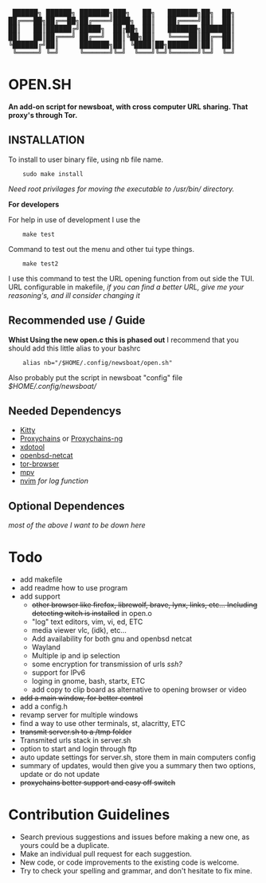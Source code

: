 <pre>
 ██████╗ ██████╗ ███████╗███╗   ██╗   ███████╗██╗  ██╗ 
██╔═══██╗██╔══██╗██╔════╝████╗  ██║   ██╔════╝██║  ██║
██║   ██║██████╔╝█████╗  ██╔██╗ ██║   ███████╗███████║
██║   ██║██╔═══╝ ██╔══╝  ██║╚██╗██║   ╚════██║██╔══██║
╚██████╔╝██║     ███████╗██║ ╚████║██╗███████║██║  ██║
 ╚═════╝ ╚═╝     ╚══════╝╚═╝  ╚═══╝╚═╝╚══════╝╚═╝  ╚═╝
</pre>

__OPEN.SH__
===========

__An add-on script for newsboat, with cross computer URL sharing.
That proxy's through Tor.__

INSTALLATION
------------

To install to user binary file, using nb file name.
        
        sudo make install

_Need root privilages for moving the executable to /usr/bin/ directory._

__For developers__

For help in use of development I use the
        
        make test

Command to test out the menu and other tui type things.

        make test2

I use this command to test the URL opening function from
out side the TUI. URL configurable in makefile, 
_if you can find a better URL, give me your reasoning's, and ill consider changing it_


Recommended use / Guide
----------------------

__Whist Using the new open.c this is phased out__
I recommend that you should 
add this little alias to your bashrc
        
        alias nb="/$HOME/.config/newsboat/open.sh"

Also probably put the script in newsboat "config" file _$HOME/.config/newsboat/_

Needed Dependencys
------------------

- [Kitty](https://sw.kovidgoyal.net/kitty/)
- [Proxychains](https://github.com/haad/proxychains) or
  [Proxychains-ng](https://github.com/rofl0r/proxychains-ng)
- [xdotool](https://github.com/jordansissel/xdotool)
- [openbsd-netcat](https://salsa.debian.org/debian/netcat-openbsd)
- [tor-browser](https://www.torproject.org/)
- [mpv](https://mpv.io/)
- [nvim](https://neovim.io/) _for log function_

Optional Dependences
--------------------

_most of the above I want to be down here_

Todo
====

- add makefile
- add readme how to use program
- add support
    * ~~other browser like firefox, librewolf, brave, lynx, links, etc... Including detecting witch is installed~~ in open.o
    * "log" text editors, vim, vi, ed, ETC
    * media viewer vlc, (idk), etc...
    * Add availability for both gnu and openbsd netcat
    * Wayland
    * Multiple ip and ip selection
    * some encryption for transmission of urls _ssh?_
    * support for IPv6
    * loging in gnome, bash, startx, ETC
    * add copy to clip board as alternative to opening browser or video
- ~~add a main window, for better control~~
- add a config.h
- revamp server for multiple windows
- find a way to use other terminals, st, alacritty, ETC
- ~~transmit server.sh to a /tmp folder~~
- Transmited urls stack in server.sh
- option to start and login through ftp
- auto update settings for server.sh, store them in main computers config
- summary of updates, would then give you a summary then two options, update or do not update 
- ~~proxychains better support and easy off switch~~


# Contribution Guidelines

* Search previous suggestions and issues before making a new one, as yours could be a duplicate.
* Make an individual pull request for each suggestion.
* New code, or code improvements to the existing code is welcome.
* Try to check your spelling and grammar, and don't hesitate to fix mine.
